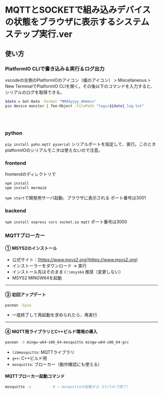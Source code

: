 # MQTTとSOCKETで組み込みデバイスの状態をブラウザに表示するシステム ステップ実行.ver

## 使い方

### PlatformIO CLIで書き込み＆実行＆ログ出力
vscodeの左側のPlatformIOのアイコン（蟻のアイコン） > Miscellaneous > New TerminalでPlatformIO CLIを開く。その後以下のコマンドを入力すると、
シリアルのログを取得できる。
``` bash
$date = Get-Date -Format "MMddyyyy_HHmmss"
pio device monitor | Tee-Object -FilePath "logs/${date}_log.txt"

```
<br>
<br>

### python
`pip install paho.mqtt pyserial`
シリアルポートを指定して、実行。このときplatformIOのシリアルモニタは使えないので注意。
<br>

### frontend
frontendのディレクトリで
``` bash
npm install
npm install mermaid
```
`npm start`で開発用サーバ起動、ブラウザに表示される
ポート番号は3001
<br>

### backend
`npm install express cors socket.io mqtt`
ポート番号は3000
<br>


### MQTTブローカー

#### ① MSYS2のインストール

- 公式サイト：[https://www.msys2.org](https://www.msys2.org)
- インストーラーをダウンロード → 実行
- インストール先はそのまま `C:\msys64` 推奨（変更しない）
- MSYS2 MINGW64を起動

---

#### ③ 初回アップデート

```bash
pacman -Syuu
```

- 一度終了して再起動を求められたら、再実行

---

#### ④ MQTT用ライブラリとC++ビルド環境の導入

```bash
pacman -S mingw-w64-x86_64-mosquitto mingw-w64-x86_64-gcc
```

- `libmosquitto`: MQTTライブラリ
- `g++`: C++ビルド用
- `mosquitto`: ブローカー（動作確認にも使える）

#### MQTTブローカー起動コマンド

```bash
mosquitto -v          # → mosquittoが起動する（Ctrl+Cで終了）
```


